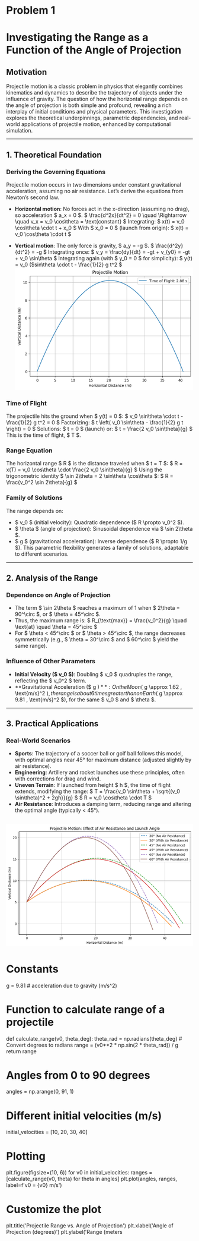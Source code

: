 # Problem 1
# Investigating the Range as a Function of the Angle of Projection

## Motivation
Projectile motion is a classic problem in physics that elegantly combines kinematics and dynamics to describe the trajectory of objects under the influence of gravity. The question of how the horizontal range depends on the angle of projection is both simple and profound, revealing a rich interplay of initial conditions and physical parameters. This investigation explores the theoretical underpinnings, parametric dependencies, and real-world applications of projectile motion, enhanced by computational simulation.

---

## 1. Theoretical Foundation

### Deriving the Governing Equations
Projectile motion occurs in two dimensions under constant gravitational acceleration, assuming no air resistance. Let’s derive the equations from Newton’s second law.

- **Horizontal motion**: No forces act in the x-direction (assuming no drag), so acceleration $ a_x = 0 $.
  $
  \frac{d^2x}{dt^2} = 0 \quad \Rightarrow \quad v_x = v_0 \cos\theta = \text{constant}
  $
  Integrating:
  $
  x(t) = v_0 \cos\theta \cdot t + x_0
  $
  With $ x_0 = 0 $ (launch from origin):
  $
  x(t) = v_0 \cos\theta \cdot t
  $

- **Vertical motion**: The only force is gravity, $ a_y = -g $.
  $
  \frac{d^2y}{dt^2} = -g
  $
  Integrating once:
  $
  v_y = \frac{dy}{dt} = -gt + v_{y0} = -gt + v_0 \sin\theta
  $
  Integrating again (with $ y_0 = 0 $ for simplicity):
  $
  y(t) = v_0 ($sin\theta \cdot t - \frac{1}{2} g t^2
  $
![alt text](image.png)
### Time of Flight
The projectile hits the ground when $ y(t) = 0 $:
$
v_0 \sin\theta \cdot t - \frac{1}{2} g t^2 = 0
$
Factorizing:
$
t \left( v_0 \sin\theta - \frac{1}{2} g t \right) = 0
$
Solutions: $ t = 0 $ (launch) or:
$
t = \frac{2 v_0 \sin\theta}{g}
$
This is the time of flight, $ T $.

### Range Equation
The horizontal range $ R $ is the distance traveled when $ t = T $:
$
R = x(T) = v_0 \cos\theta \cdot \frac{2 v_0 \sin\theta}{g}
$
Using the trigonometric identity $ \sin 2\theta = 2 \sin\theta \cos\theta $:
$
R = \frac{v_0^2 \sin 2\theta}{g}
$

### Family of Solutions
The range depends on:
- $ v_0 $ (initial velocity): Quadratic dependence ($ R \propto v_0^2 $).
- $ \theta $ (angle of projection): Sinusoidal dependence via $ \sin 2\theta $.
- $ g $ (gravitational acceleration): Inverse dependence ($ R \propto 1/g $).
This parametric flexibility generates a family of solutions, adaptable to different scenarios.


---

## 2. Analysis of the Range

### Dependence on Angle of Projection
- The term $ \sin 2\theta $ reaches a maximum of 1 when $ 2\theta = 90^\circ $, or $ \theta = 45^\circ $.
- Thus, the maximum range is:
  $
  R_{\text{max}} = \frac{v_0^2}{g} \quad \text{at} \quad \theta = 45^\circ
  $
- For $ \theta < 45^\circ $ or $ \theta > 45^\circ $, the range decreases symmetrically (e.g., $ \theta = 30^\circ $ and $ 60^\circ $ yield the same range).

### Influence of Other Parameters
- **Initial Velocity ($ v_0 $)**: Doubling $ v_0 $ quadruples the range, reflecting the $ v_0^2 $ term.
- **Gravitational Acceleration ($ g $)**: On the Moon ($ g \approx 1.62 \, \text{m/s}^2 $), the range is about 6 times greater than on Earth ($ g \approx 9.81 \, \text{m/s}^2 $), for the same $ v_0 $ and $ \theta $.

---

## 3. Practical Applications

### Real-World Scenarios
- **Sports**: The trajectory of a soccer ball or golf ball follows this model, with optimal angles near 45° for maximum distance (adjusted slightly by air resistance).
- **Engineering**: Artillery and rocket launches use these principles, often with corrections for drag and wind.
- **Uneven Terrain**: If launched from height $ h $, the time of flight extends, modifying the range:
  $
  T = \frac{v_0 \sin\theta + \sqrt{(v_0 \sin\theta)^2 + 2gh}}{g}
  $
  $
  R = v_0 \cos\theta \cdot T
  $
- **Air Resistance**: Introduces a damping term, reducing range and altering the optimal angle (typically < 45°).

![alt text](image-2.png)
---


# Constants
g = 9.81  # acceleration due to gravity (m/s^2)

# Function to calculate range of a projectile
def calculate_range(v0, theta_deg):
    theta_rad = np.radians(theta_deg)  # Convert degrees to radians
    range = (v0**2 * np.sin(2 * theta_rad)) / g
    return range

# Angles from 0 to 90 degrees
angles = np.arange(0, 91, 1)
# Different initial velocities (m/s)
initial_velocities = [10, 20, 30, 40]

# Plotting
plt.figure(figsize=(10, 6))
for v0 in initial_velocities:
    ranges = [calculate_range(v0, theta) for theta in angles]
    plt.plot(angles, ranges, label=f'v0 = {v0} m/s')

# Customize the plot
plt.title('Projectile Range vs. Angle of Projection')
plt.xlabel('Angle of Projection (degrees)')
plt.ylabel('Range (meters